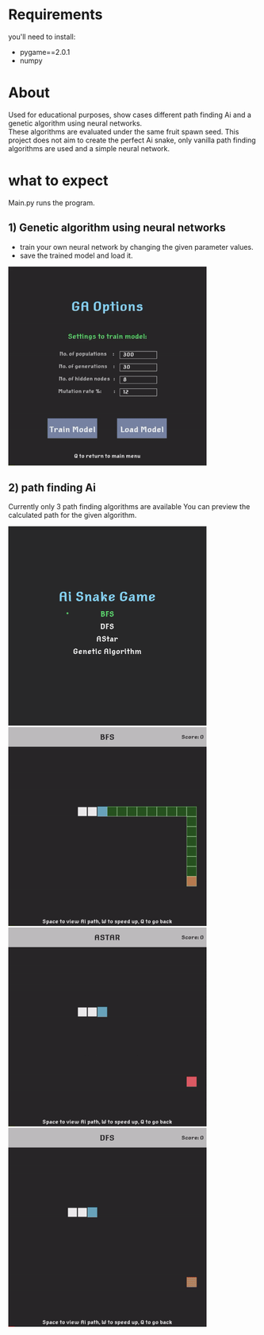 # Requirements

you'll need to install:

- pygame==2.0.1
- numpy

# About

Used for educational purposes, show cases different path finding Ai and a genetic algorithm using neural networks.  
These algorithms are evaluated under the same fruit spawn seed.
This project does not aim to create the perfect Ai snake, only vanilla path finding algorithms are used and a simple neural network.  


# what to expect

Main.py runs the program.

## 1) Genetic algorithm using neural networks

- train your own neural network by changing the given parameter values.
- save the trained model and load it.
<img src="images/ga.gif" width="400"/>



## 2) path finding Ai

Currently only 3 path finding algorithms are available
You can preview the calculated path for the given algorithm.
<p float="left">
  <img src='images/mainMenu.png' width='400'/>
  <img src='images/bfs.gif' width='400'/>
  <img src='images/astar.gif' width='400'/>
  <img src='images/dfs.gif' width='400'/>
</p>
